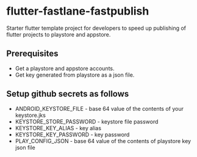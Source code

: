 # flutter-fastlane-fastpublish
Starter flutter template project for developers to speed up publishing of flutter projects to playstore and appstore.

## Prerequisites

- Get a playstore and appstore accounts.
- Get key generated from playstore as a json file.

## Setup github secrets as follows

- ANDROID_KEYSTORE_FILE - base 64 value of the contents of your keystore.jks
- KEYSTORE_STORE_PASSWORD - keystore file password
- KEYSTORE_KEY_ALIAS - key alias
- KEYSTORE_KEY_PASSWORD - key password
- PLAY_CONFIG_JSON - base 64 value of the contents of playstore key json file
